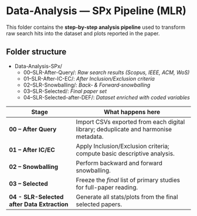 # Data-Analysis — SPx Pipeline (MLR)

This folder contains the **step-by-step analysis pipeline** used to transform raw search hits into the dataset and plots reported in the paper.

## Folder structure

- Data-Analysis-SPx/
	- 00–SLR-After-Query/:          *Raw search results (Scopus, IEEE, ACM, WoS)*
	- 01–SLR-After-IC-EC/:          *After Inclusion/Exclusion criteria*
	- 02–SLR-Snowballing/:          *Back‑ & Forward‑snowballing*
	- 03–SLR-Selected/:             *Final paper set*
	- 04–SLR-Selected-after-DEF/:   *Dataset enriched with coded variables*

| Stage | What happens here |
|-------|-------------------|
| **00 – After Query** | Import CSVs exported from each digital library; deduplicate and harmonise metadata. | 
| **01 – After IC/EC** | Apply Inclusion/Exclusion criteria; compute basic descriptive analysis. |
| **02 – Snowballing** | Perform backward and forward snowballing. |
| **03 – Selected** | Freeze the *final* list of primary studies for full-paper reading. |
| **04 - SLR-Selected after Data Extraction** | Generate all stats/plots from the final selected papers. |
